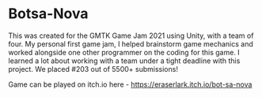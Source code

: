 # Botsa-Nova

This was created for the GMTK Game Jam 2021 using Unity, with a team of four. My personal first game jam, I helped brainstorm game mechanics and worked alongside one other programmer on the coding for this game. I learned a lot about working with a team under a tight deadline with this project. We placed #203 out of 5500+ submissions!

Game can be played on itch.io here - https://eraserlark.itch.io/bot-sa-nova
